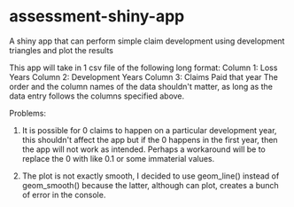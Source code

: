 # assessment-shiny-app
A shiny app that can perform simple claim development using development triangles and plot the results

This app will take in 1 csv file of the following long format:
Column 1: Loss Years
Column 2: Development Years
Column 3: Claims Paid that year
The order and the column names of the data shouldn't matter, as long as the data entry follows the columns specified above.

Problems:
1) It is possible for 0 claims to happen on a particular development year, this shouldn't affect the app but if the 0 happens in the first year, then the app will not work as intended. Perhaps a workaround will be to replace the 0 with like 0.1 or some immaterial values.

2) The plot is not exactly smooth, I decided to use geom_line() instead of geom_smooth() because the latter, although can plot, creates a bunch of error in the console.

